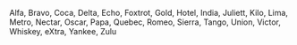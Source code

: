 Alfa, Bravo, Coca, Delta, Echo, Foxtrot, Gold, Hotel, India, Juliett, Kilo, Lima, Metro, Nectar, Oscar, Papa, Quebec, Romeo, Sierra, Tango, Union, Victor, Whiskey, eXtra, Yankee, Zulu
